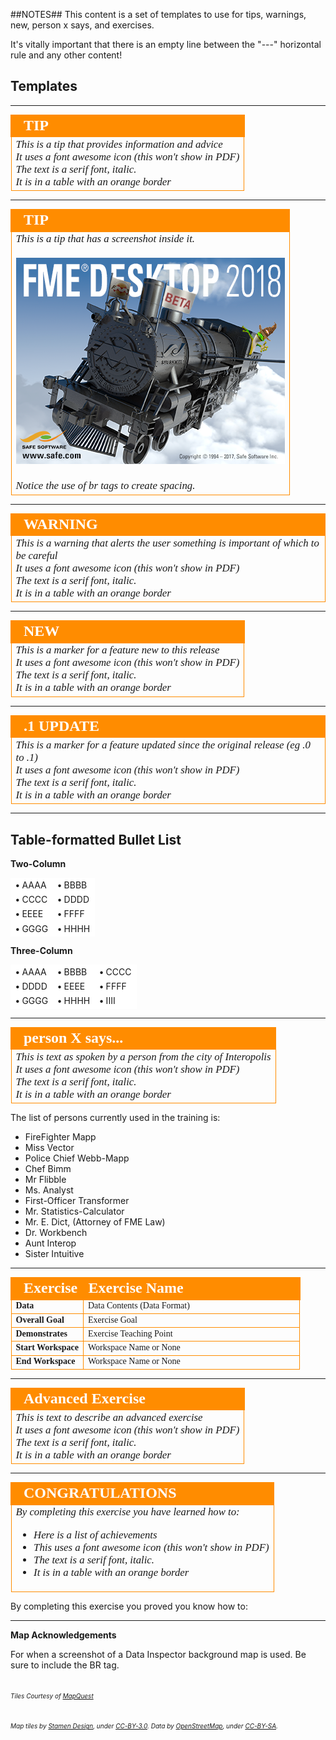 ##NOTES##
This content is a set of templates to use for tips, warnings, new, person x says, and exercises.

It's vitally important that there is an empty line between the "---" horizontal rule and any other content!



## Templates ##

---

<!--Tip Section--> 

<table style="border-spacing: 0px">
<tr>
<td style="vertical-align:middle;background-color:darkorange;border: 2px solid darkorange">
<i class="fa fa-info-circle fa-lg fa-pull-left fa-fw" style="color:white;padding-right: 12px;vertical-align:text-top"></i>
<span style="color:white;font-size:x-large;font-weight: bold;font-family:serif">TIP</span>
</td>
</tr>

<tr>
<td style="border: 1px solid darkorange">
<span style="font-family:serif; font-style:italic; font-size:larger">
This is a tip that provides information and advice
<br>It uses a font awesome icon (this won't show in PDF)
<br>The text is a serif font, italic.
<br>It is in a table with an orange border
</span>
</td>
</tr>
</table>

---

<!--Tip Section--> 

<table style="border-spacing: 0px">
<tr>
<td style="vertical-align:middle;background-color:darkorange;border: 2px solid darkorange">
<i class="fa fa-info-circle fa-lg fa-pull-left fa-fw" style="color:white;padding-right: 12px;vertical-align:text-top"></i>
<span style="color:white;font-size:x-large;font-weight: bold;font-family:serif">TIP</span>
</td>
</tr>

<tr>
<td style="border: 1px solid darkorange">
<span style="font-family:serif; font-style:italic; font-size:larger">
This is a tip that has a screenshot inside it.
<br><br><img src="./DesktopAdvanced0Introduction/Images/Img0.000.FMEAboutScreen.png">
<br><br>Notice the use of br tags to create spacing.
</span>
</td>
</tr>
</table>

---

<!--Warning Section--> 

<table style="border-spacing: 0px">
<tr>
<td style="vertical-align:middle;background-color:darkorange;border: 2px solid darkorange">
<i class="fa fa-exclamation-triangle fa-lg fa-pull-left fa-fw" style="color:white;padding-right: 12px;vertical-align:text-top"></i>
<span style="color:white;font-size:x-large;font-weight: bold;font-family:serif">WARNING</span>
</td>
</tr>

<tr>
<td style="border: 1px solid darkorange">
<span style="font-family:serif; font-style:italic; font-size:larger">
This is a warning that alerts the user something is important of which to be careful
<br>It uses a font awesome icon (this won't show in PDF)
<br>The text is a serif font, italic.
<br>It is in a table with an orange border
</span>
</td>
</tr>
</table>

---

<!--New Section--> 

<table style="border-spacing: 0px">
<tr>
<td style="vertical-align:middle;background-color:darkorange;border: 2px solid darkorange">
<i class="fa fa-bolt fa-lg fa-pull-left fa-fw" style="color:white;padding-right: 12px;vertical-align:text-top"></i>
<span style="color:white;font-size:x-large;font-weight: bold;font-family:serif">NEW</span>
</td>
</tr>

<tr>
<td style="border: 1px solid darkorange">
<span style="font-family:serif; font-style:italic; font-size:larger">
This is a marker for a feature new to this release
<br>It uses a font awesome icon (this won't show in PDF)
<br>The text is a serif font, italic.
<br>It is in a table with an orange border
</span>
</td>
</tr>
</table>

---

<!--Updated Section--> 

<table style="border-spacing: 0px">
<tr>
<td style="vertical-align:middle;background-color:darkorange;border: 2px solid darkorange">
<i class="fa fa-bolt fa-lg fa-pull-left fa-fw" style="color:white;padding-right: 12px;vertical-align:text-top"></i>
<span style="color:white;font-size:x-large;font-weight: bold;font-family:serif">.1 UPDATE</span>
</td>
</tr>

<tr>
<td style="border: 1px solid darkorange">
<span style="font-family:serif; font-style:italic; font-size:larger">
This is a marker for a feature updated since the original release (eg .0 to .1)
<br>It uses a font awesome icon (this won't show in PDF)
<br>The text is a serif font, italic.
<br>It is in a table with an orange border
</span>
</td>
</tr>
</table>

---

<!-- Table for creating multi-column lists for condensing white space-->
## Table-formatted Bullet List ##

**Two-Column**

<table style="width: 100%;">
<tr>
    <td style="border: 1px solid white; background-color:white; padding:2"><strong>&bull;</strong> AAAA</td>
    <td style="border: 1px solid white; background-color:white; padding:2"><strong>&bull;</strong> BBBB</td>
</tr>
<tr>
    <td style="border: 1px solid white; background-color:white; padding:2"><strong>&bull;</strong> CCCC</td>
    <td style="border: 1px solid white; background-color:white; padding:2"><strong>&bull;</strong> DDDD</td>
</tr>
<tr>
    <td style="border: 1px solid white; background-color:white; padding:2"><strong>&bull;</strong> EEEE</td>
    <td style="border: 1px solid white; background-color:white; padding:2"><strong>&bull;</strong> FFFF</td>
</tr>
<tr>
    <td style="border: 1px solid white; background-color:white; padding:2"><strong>&bull;</strong> GGGG</td>
    <td style="border: 1px solid white; background-color:white; padding:2"><strong>&bull;</strong> HHHH</td>
</tr>
</table>

**Three-Column**

<table style="width: 100%;">
<tr>
    <td style="border: 1px solid white; background-color:white; padding:2"><strong>&bull;</strong> AAAA</td>
    <td style="border: 1px solid white; background-color:white; padding:2"><strong>&bull;</strong> BBBB</td>
    <td style="border: 1px solid white; background-color:white; padding:2"><strong>&bull;</strong> CCCC</td>
</tr>
<tr>
    <td style="border: 1px solid white; background-color:white; padding:2"><strong>&bull;</strong> DDDD</td>
    <td style="border: 1px solid white; background-color:white; padding:2"><strong>&bull;</strong> EEEE</td>
    <td style="border: 1px solid white; background-color:white; padding:2"><strong>&bull;</strong> FFFF</td>
</tr>
<tr>
    <td style="border: 1px solid white; background-color:white; padding:2"><strong>&bull;</strong> GGGG</td>
    <td style="border: 1px solid white; background-color:white; padding:2"><strong>&bull;</strong> HHHH</td>
    <td style="border: 1px solid white; background-color:white; padding:2"><strong>&bull;</strong> IIII</td>
</tr>
</table>

---

<!--Person X Says Section-->

<table style="border-spacing: 0px">
<tr>
<td style="vertical-align:middle;background-color:darkorange;border: 2px solid darkorange">
<i class="fa fa-quote-left fa-lg fa-pull-left fa-fw" style="color:white;padding-right: 12px;vertical-align:text-top"></i>
<span style="color:white;font-size:x-large;font-weight: bold;font-family:serif">person X says...</span>
</td>
</tr>

<tr>
<td style="border: 1px solid darkorange">
<span style="font-family:serif; font-style:italic; font-size:larger">
This is text as spoken by a person from the city of Interopolis
<br>It uses a font awesome icon (this won't show in PDF)
<br>The text is a serif font, italic.
<br>It is in a table with an orange border
</span>
</td>
</tr>
</table>

The list of persons currently used in the training is:

- FireFighter Mapp
- Miss Vector
- Police Chief Webb-Mapp
- Chef Bimm
- Mr Flibble
- Ms. Analyst
- First-Officer Transformer
- Mr. Statistics-Calculator
- Mr. E. Dict, (Attorney of FME Law)
- Dr. Workbench
- Aunt Interop
- Sister Intuitive

---

<!--Exercise Section-->

<table style="border-spacing: 0px;border-collapse: collapse;font-family:serif">
<tr>
<td width=25% style="vertical-align:middle;background-color:darkorange;border: 2px solid darkorange">
<i class="fa fa-cogs fa-lg fa-pull-left fa-fw" style="color:white;padding-right: 12px;vertical-align:text-top"></i>
<span style="color:white;font-size:x-large;font-weight: bold">Exercise</span>
</td>
<td style="border: 2px solid darkorange;background-color:darkorange;color:white">
<span style="color:white;font-size:x-large;font-weight: bold">Exercise Name</span>
</td>
</tr>

<tr>
<td style="border: 1px solid darkorange; font-weight: bold">Data</td>
<td style="border: 1px solid darkorange">Data Contents (Data Format)</td>
</tr>

<tr>
<td style="border: 1px solid darkorange; font-weight: bold">Overall Goal</td>
<td style="border: 1px solid darkorange">Exercise Goal</td>
</tr>

<tr>
<td style="border: 1px solid darkorange; font-weight: bold">Demonstrates</td>
<td style="border: 1px solid darkorange">Exercise Teaching Point</td>
</tr>

<tr>
<td style="border: 1px solid darkorange; font-weight: bold">Start Workspace</td>
<td style="border: 1px solid darkorange">Workspace Name or None</td>
</tr>

<tr>
<td style="border: 1px solid darkorange; font-weight: bold">End Workspace</td>
<td style="border: 1px solid darkorange">Workspace Name or None</td>
</tr>

</table>

---

<!--Advanced Exercise Section-->

<table style="border-spacing: 0px">
<tr>
<td style="vertical-align:middle;background-color:darkorange;border: 2px solid darkorange">
<i class="fa fa-cogs fa-lg fa-pull-left fa-fw" style="color:white;padding-right: 12px;vertical-align:text-top"></i>
<span style="color:white;font-size:x-large;font-weight: bold;font-family:serif">Advanced Exercise</span>
</td>
</tr>

<tr>
<td style="border: 1px solid darkorange">
<span style="font-family:serif; font-style:italic; font-size:larger">
This is text to describe an advanced exercise
<br>It uses a font awesome icon (this won't show in PDF)
<br>The text is a serif font, italic.
<br>It is in a table with an orange border
</span>
</td>
</tr>
</table>

---

<!--Exercise Congratulations Section--> 

<table style="border-spacing: 0px">
<tr>
<td style="vertical-align:middle;background-color:darkorange;border: 2px solid darkorange">
<i class="fa fa-thumbs-o-up fa-lg fa-pull-left fa-fw" style="color:white;padding-right: 12px;vertical-align:text-top"></i>
<span style="color:white;font-size:x-large;font-weight: bold;font-family:serif">CONGRATULATIONS</span>
</td>
</tr>

<tr>
<td style="border: 1px solid darkorange">
<span style="font-family:serif; font-style:italic; font-size:larger">
By completing this exercise you have learned how to:
<br>
<ul><li>Here is a list of achievements</li>
<li>This uses a font awesome icon (this won't show in PDF)</li>
<li>The text is a serif font, italic.</li>
<li>It is in a table with an orange border</li></ul>
</span>
</td>
</tr>
</table>


<!--Alternative message for end-of-chapter exercise:-->

By completing this exercise you proved you know how to:

---

<!--Map Acknowledgement Section--> 

**Map Acknowledgements**

For when a screenshot of a Data Inspector background map is used. Be sure to include the BR tag.

<br><span style="font-style:italic;font-size:x-small">Tiles Courtesy of <a href="http://www.mapquest.com/">MapQuest</a></span> 

<br><span style="font-style:italic;font-size:x-small">Map tiles by <a href="http://stamen.com">Stamen Design</a>, under <a href="http://creativecommons.org/licenses/by/3.0">CC-BY-3.0</a>. Data by <a href="http://openstreetmap.org">OpenStreetMap</a>, under <a href="http://creativecommons.org/licenses/by-sa/3.0">CC-BY-SA</a>.


